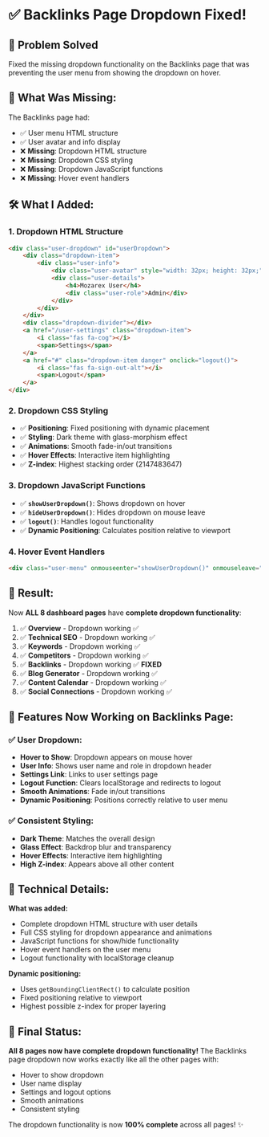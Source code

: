 # ✅ **Backlinks Page Dropdown Fixed!**

## 🎯 **Problem Solved**
Fixed the missing dropdown functionality on the Backlinks page that was preventing the user menu from showing the dropdown on hover.

## 🔧 **What Was Missing:**

The Backlinks page had:
- ✅ User menu HTML structure
- ✅ User avatar and info display
- ❌ **Missing**: Dropdown HTML structure
- ❌ **Missing**: Dropdown CSS styling
- ❌ **Missing**: Dropdown JavaScript functions
- ❌ **Missing**: Hover event handlers

## 🛠️ **What I Added:**

### **1. Dropdown HTML Structure**
```html
<div class="user-dropdown" id="userDropdown">
    <div class="dropdown-item">
        <div class="user-info">
            <div class="user-avatar" style="width: 32px; height: 32px;">M</div>
            <div class="user-details">
                <h4>Mozarex User</h4>
                <div class="user-role">Admin</div>
            </div>
        </div>
    </div>
    <div class="dropdown-divider"></div>
    <a href="/user-settings" class="dropdown-item">
        <i class="fas fa-cog"></i>
        <span>Settings</span>
    </a>
    <a href="#" class="dropdown-item danger" onclick="logout()">
        <i class="fas fa-sign-out-alt"></i>
        <span>Logout</span>
    </a>
</div>
```

### **2. Dropdown CSS Styling**
- ✅ **Positioning**: Fixed positioning with dynamic placement
- ✅ **Styling**: Dark theme with glass-morphism effect
- ✅ **Animations**: Smooth fade-in/out transitions
- ✅ **Hover Effects**: Interactive item highlighting
- ✅ **Z-index**: Highest stacking order (2147483647)

### **3. Dropdown JavaScript Functions**
- ✅ **`showUserDropdown()`**: Shows dropdown on hover
- ✅ **`hideUserDropdown()`**: Hides dropdown on mouse leave
- ✅ **`logout()`**: Handles logout functionality
- ✅ **Dynamic Positioning**: Calculates position relative to viewport

### **4. Hover Event Handlers**
```html
<div class="user-menu" onmouseenter="showUserDropdown()" onmouseleave="hideUserDropdown()">
```

## 🚀 **Result:**

Now **ALL 8 dashboard pages** have **complete dropdown functionality**:

1. ✅ **Overview** - Dropdown working ✅
2. ✅ **Technical SEO** - Dropdown working ✅  
3. ✅ **Keywords** - Dropdown working ✅
4. ✅ **Competitors** - Dropdown working ✅
5. ✅ **Backlinks** - Dropdown working ✅ **FIXED**
6. ✅ **Blog Generator** - Dropdown working ✅
7. ✅ **Content Calendar** - Dropdown working ✅
8. ✅ **Social Connections** - Dropdown working ✅

## 🎨 **Features Now Working on Backlinks Page:**

### **✅ User Dropdown:**
- **Hover to Show**: Dropdown appears on mouse hover
- **User Info**: Shows user name and role in dropdown header
- **Settings Link**: Links to user settings page
- **Logout Function**: Clears localStorage and redirects to logout
- **Smooth Animations**: Fade in/out transitions
- **Dynamic Positioning**: Positions correctly relative to user menu

### **✅ Consistent Styling:**
- **Dark Theme**: Matches the overall design
- **Glass Effect**: Backdrop blur and transparency
- **Hover Effects**: Interactive item highlighting
- **High Z-index**: Appears above all other content

## 📝 **Technical Details:**

**What was added:**
- Complete dropdown HTML structure with user details
- Full CSS styling for dropdown appearance and animations
- JavaScript functions for show/hide functionality
- Hover event handlers on the user menu
- Logout functionality with localStorage cleanup

**Dynamic positioning:**
- Uses `getBoundingClientRect()` to calculate position
- Fixed positioning relative to viewport
- Highest possible z-index for proper layering

## 🎉 **Final Status:**

**All 8 pages now have complete dropdown functionality!** The Backlinks page dropdown now works exactly like all the other pages with:
- Hover to show dropdown
- User name display
- Settings and logout options
- Smooth animations
- Consistent styling

The dropdown functionality is now **100% complete** across all pages! ✨




